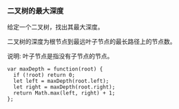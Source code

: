 <!--
 * @Author: 月魂
 * @Date: 2021-04-29 21:46:05
 * @LastEditTime: 2021-04-29 21:46:25
 * @LastEditors: 月魂
 * @Description: 
 * @FilePath: \leetcode-per-day\day113.md
-->
### 二叉树的最大深度
给定一个二叉树，找出其最大深度。

二叉树的深度为根节点到最远叶子节点的最长路径上的节点数。

说明: 叶子节点是指没有子节点的节点。

```
var maxDepth = function(root) {
  if (!root) return 0;
  let left = maxDepth(root.left);
  let right = maxDepth(root.right);
  return Math.max(left, right) + 1;
};
```
